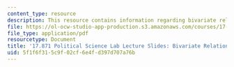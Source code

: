 ```yaml
---
content_type: resource
description: This resource contains information regarding bivariate relationships.
file: https://ol-ocw-studio-app-production.s3.amazonaws.com/courses/17-871-political-science-laboratory-spring-2012/5f1f6f315c9f02cf6e4fd397d707a76b_MIT17_871S12_bivarat_reg12.pdf
file_type: application/pdf
resourcetype: Document
title: '17.871 Political Science Lab Lecture Slides: Bivariate Relationships'
uid: 5f1f6f31-5c9f-02cf-6e4f-d397d707a76b
---
```

